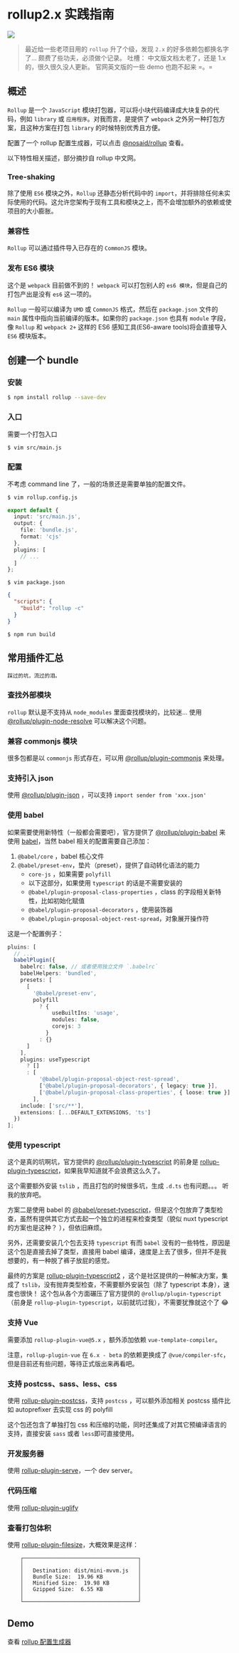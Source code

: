 # rollup2.x 实践指南

<img src="assets/cover.jpg">

> 最近给一些老项目用的 `rollup` 升了个级，发现 `2.x` 的好多依赖包都换名字了... 颇费了些功夫，必须做个记录。
> 吐槽：
> 中文版文档太老了，还是 1.x 的，很久很久没人更新。
> 官网英文版的一些 demo 也跑不起来 =。=

## 概述

`Rollup` 是一个 `JavaScript` 模块打包器，可以将小块代码编译成大块复杂的代码，例如 `library` 或 `应用程序`。对我而言，是提供了 `webpack` 之外另一种打包方案，且这种方案在打包 `library` 的时候特别优秀且方便。

配置了一个 rollup 配置生成器，可以点击 [@nosaid/rollup][@nosaid/rollup] 查看。

以下特性相关描述，部分摘抄自 rollup 中文网。

### Tree-shaking

除了使用 `ES6` 模块之外，`Rollup` 还静态分析代码中的 `import`，并将排除任何未实际使用的代码。这允许您架构于现有工具和模块之上，而不会增加额外的依赖或使项目的大小膨胀。

### 兼容性

`Rollup` 可以通过插件导入已存在的 `CommonJS` 模块。

### 发布 ES6 模块

这个是 `webpack` 目前做不到的！ `webpack` 可以打包别人的 `es6 模块`，但是自己的打包产出是没有 `es6` 这一项的。

`Rollup` 一般可以编译为 `UMD` 或 `CommonJS` 格式，然后在 `package.json` 文件的 `main` 属性中指向当前编译的版本。如果你的 `package.json` 也具有 `module` 字段，像 `Rollup` 和 `webpack 2+` 这样的 ES6 感知工具(ES6-aware tools)将会直接导入 `ES6` 模块版本。

## 创建一个 bundle

### 安装

```bash
$ npm install rollup --save-dev
```

### 入口

需要一个打包入口

```bash
$ vim src/main.js
```

### 配置

不考虑 command line 了，一般的场景还是需要单独的配置文件。

```bash
$ vim rollup.config.js
```

```ts
export default {
  input: 'src/main.js',
  output: {
    file: 'bundle.js',
    format: 'cjs'
  },
  plugins: [
    // ...
  ]
};
```

```shell
$ vim package.json
```

```json
{
  "scripts": {
    "build": "rollup -c"
  }
}
```

```shell
$ npm run build
```

## 常用插件汇总

    踩过的坑，流过的泪。

### 查找外部模块

`rollup` 默认是不支持从 `node_modules` 里面查找模块的，比较迷... 使用 [@rollup/plugin-node-resolve](https://www.npmjs.com/package/@rollup/plugin-node-resolve) 可以解决这个问题。

### 兼容 commonjs 模块

很多包都是以 `commonjs` 形式存在，可以用 [@rollup/plugin-commonjs](https://www.npmjs.com/package/@rollup/plugin-commonjs) 来处理。

### 支持引入 json

使用 [@rollup/plugin-json](https://www.npmjs.com/package/@rollup/plugin-json) ，可以支持 `import sender from 'xxx.json'`

### 使用 babel

如果需要使用新特性（一般都会需要吧），官方提供了 [@rollup/plugin-babel](https://www.npmjs.com/package/@rollup/plugin-babel) 来使用 [babel](https://babeljs.io/)，当然 babel 相关的配置需要自己添加：

1. `@babel/core` ，babel 核心文件
2. `@babel/preset-env`，垫片（preset），提供了自动转化语法的能力
   - `core-js` ，如果需要 `polyfill`
   - 以下这部分，如果使用 `typescript` 的话是不需要安装的
   - `@babel/plugin-proposal-class-properties` ，class 的字段相关新特性，比如初始化赋值
   - `@babel/plugin-proposal-decorators` ，使用装饰器
   - `@babel/plugin-proposal-object-rest-spread`，对象展开操作符

这是一个配置例子：

```ts
pluins: [
  // ...
  babelPlugin({
    babelrc: false, // 或者使用独立文件 `.babelrc`
    babelHelpers: 'bundled',
    presets: [
      [
        '@babel/preset-env',
        polyfill
          ? {
              useBuiltIns: 'usage',
              modules: false,
              corejs: 3
            }
          : {}
      ]
    ],
    plugins: useTypescript
      ? []
      : [
          '@babel/plugin-proposal-object-rest-spread',
          ['@babel/plugin-proposal-decorators', { legacy: true }],
          ['@babel/plugin-proposal-class-properties', { loose: true }]
        ],
    include: ['src/**'],
    extensions: [...DEFAULT_EXTENSIONS, 'ts']
  })
];
```

### 使用 typescript

这个是真的坑啊坑，官方提供的 [@rollup/plugin-typescript](https://www.npmjs.com/package/@rollup/plugin-typescript) 的前身是 [rollup-plugin-typescript](https://www.npmjs.com/package/rollup-plugin-typescript)，如果我早知道就不会浪费这么久了。

这个需要额外安装 `tslib` ，而且打包的时候很多坑，生成 `.d.ts` 也有问题。。。 听我的放弃吧。

方案二是使用 babel 的 [@babel/preset-typescript](https://www.npmjs.com/package/@babel/preset-typescript)，但是这个包放弃了类型检查，虽然有提供其它方式去起一个独立的进程来检查类型（貌似 nuxt typescript 的方案也是这种？ ），但依旧麻烦。

另外，还需要安装几个包去支持 `typescript` 有而 `babel` 没有的一些特性，原因是这个包是直接去掉了类型，直接用 babel 编译，速度是上去了很多，但并不是我想要的，有一种脱了裤子放屁的感觉。

最终的方案是 [rollup-plugin-typescript2](https://www.npmjs.com/package/rollup-plugin-typescript2) ，这个是社区提供的一种解决方案，集成了 `tslib`，没有抛弃类型检查，不需要额外安装包（除了 typescript 本身），速度也很快！ 这个包从各个方面碾压了官方提供的 `@rollup/plugin-typescript`（前身是 `rollup-plugin-typescript`，以前就坑过我），不需要犹豫就这个了 😂

### 支持 Vue

需要添加 `rollup-plugin-vue@5.x` ，额外添加依赖 `vue-template-compiler`。

注意，`rollup-plugin-vue` 在 `6.x - beta` 的依赖更换成了 `@vue/compiler-sfc`，但是目前还有些问题，等待正式版出来再看吧。

### 支持 postcss、sass、less、css

使用 [rollup-plugin-postcss](https://www.npmjs.com/package/rollup-plugin-postcss)，支持 `postcss` ，可以额外添加相关 postcss 插件比如 autoprefixer 去实现 css 的 polyfill

这个包还包含了单独打包 css 和压缩的功能，同时还集成了对其它预编译语言的支持，直接安装 `sass` 或者 `less`即可直接使用。

### 开发服务器

使用 [rollup-plugin-serve](https://www.npmjs.com/package/rollup-plugin-serve)，一个 dev server。

### 代码压缩

使用 [rollup-plugin-uglify](https://www.npmjs.com/package/rollup-plugin-uglify)

### 查看打包体积

使用 [rollup-plugin-filesize](https://www.npmjs.com/package/rollup-plugin-filesize)，大概效果是这样：

```shell
    ┌────────────────────────────────────┐
    │                                    │
    │   Destination: dist/mini-mvvm.js   │
    │   Bundle Size:  19.96 KB           │
    │   Minified Size:  19.98 KB         │
    │   Gzipped Size:  6.55 KB           │
    │                                    │
    └────────────────────────────────────┘
```

## Demo

查看 [rollup 配置生成器][@nosaid/rollup]

[@nosaid/rollup]: https://github.com/shalldie/packages/tree/master/packages/%40nosaid/rollup
